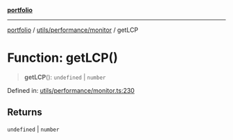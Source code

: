[**portfolio**](../../../../README.md)

***

[portfolio](../../../../modules.md) / [utils/performance/monitor](../README.md) / getLCP

# Function: getLCP()

> **getLCP**(): `undefined` \| `number`

Defined in: [utils/performance/monitor.ts:230](https://github.com/tnorlund/Portfolio/blob/c1a07ffb092a67e0032a52d450b69ad1609b4b71/portfolio/utils/performance/monitor.ts#L230)

## Returns

`undefined` \| `number`
